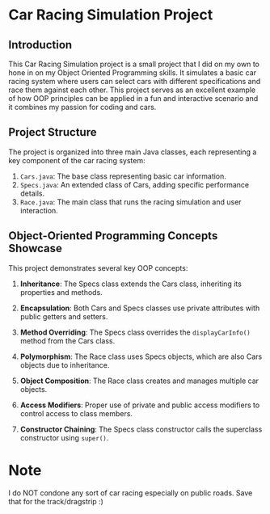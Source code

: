# Car Racing Simulation Project

## Introduction

This Car Racing Simulation project is a small project that I did on my own to hone in on my Object Oriented Programming skills. It simulates a basic car racing system where users can select cars with different specifications and race them against each other. This project serves as an excellent example of how OOP principles can be applied in a fun and interactive scenario and it combines my passion for coding and cars. 

## Project Structure

The project is organized into three main Java classes, each representing a key component of the car racing system:

1. `Cars.java`: The base class representing basic car information.
2. `Specs.java`: An extended class of Cars, adding specific performance details.
3. `Race.java`: The main class that runs the racing simulation and user interaction.


## Object-Oriented Programming Concepts Showcase

This project demonstrates several key OOP concepts:

1. **Inheritance**: The Specs class extends the Cars class, inheriting its properties and methods.

2. **Encapsulation**: Both Cars and Specs classes use private attributes with public getters and setters.

3. **Method Overriding**: The Specs class overrides the `displayCarInfo()` method from the Cars class.

4. **Polymorphism**: The Race class uses Specs objects, which are also Cars objects due to inheritance.

5. **Object Composition**: The Race class creates and manages multiple car objects.

6. **Access Modifiers**: Proper use of private and public access modifiers to control access to class members.

7. **Constructor Chaining**: The Specs class constructor calls the superclass constructor using `super()`.


# Note

I do NOT condone any sort of car racing especially on public roads. Save that for the track/dragstrip :)
